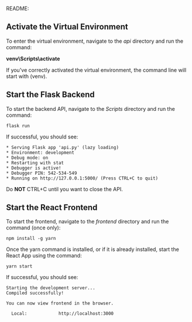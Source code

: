 README:

## Activate the Virtual Environment 

To enter the virtual environment, navigate to the *api* directory and run the command:

**venv\Scripts\activate**

If you've correctly activated the virtual environment, the command line will start with (venv).


## Start the Flask Backend 

To start the backend API, navigate to the *Scripts* directory and run the command:

``` flask run ```

If successful, you should see:

 ``` 
 * Serving Flask app 'api.py' (lazy loading)
 * Environment: development
 * Debug mode: on
 * Restarting with stat
 * Debugger is active!
 * Debugger PIN: 542-534-549
 * Running on http://127.0.0.1:5000/ (Press CTRL+C to quit)
 ```

Do **NOT** CTRL+C until you want to close the API.


## Start the React Frontend 

To start the frontend, navigate to the *frontend* directory and run the command (once only):

```npm install -g yarn ```

Once the yarn command is installed, or if it is already installed, start the React App using the command:

``` yarn start ```

If successful, you should see:

```
Starting the development server...
Compiled successfully!

You can now view frontend in the browser.

  Local:            http://localhost:3000
  ```
